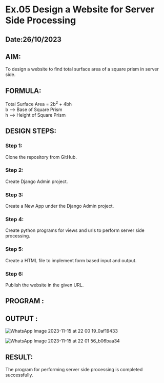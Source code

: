 # Ex.05 Design a Website for Server Side Processing
## Date:26/10/2023

## AIM:
To design a website to find total surface area of a square prism in server side.

## FORMULA:
Total Surface Area = 2b<sup>2</sup> + 4bh
<br>b --> Base of Square Prism
<br>h --> Height of Square Prism

## DESIGN STEPS:

### Step 1:
Clone the repository from GitHub.

### Step 2:
Create Django Admin project.

### Step 3:
Create a New App under the Django Admin project.

### Step 4:
Create python programs for views and urls to perform server side processing.

### Step 5:
Create a HTML file to implement form based input and output.

### Step 6:
Publish the website in the given URL.

## PROGRAM :

## OUTPUT :
![WhatsApp Image 2023-11-15 at 22 00 19_0af19433](https://github.com/Soorya7/MathServer/assets/105735689/124e566f-f1fc-4311-b955-3c792239846e)

![WhatsApp Image 2023-11-15 at 22 01 56_b06baa34](https://github.com/Soorya7/MathServer/assets/105735689/118c9349-fb9d-41f4-8e64-1f1551c1480a)

## RESULT:
The program for performing server side processing is completed successfully.
